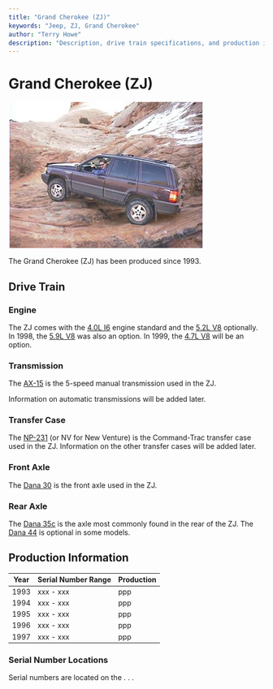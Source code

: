 ```yaml
---
title: "Grand Cherokee (ZJ)"
keywords: "Jeep, ZJ, Grand Cherokee"
author: "Terry Howe"
description: "Description, drive train specifications, and production information for the Jeep Grand Cherokee ZJ"
---
```

# Grand Cherokee (ZJ)

![Tom Zehrbach's ZJ in Moab](../img/tomzj.jpg "Tom Zehrbach's ZJ in Moab")

The Grand Cherokee (ZJ) has been produced since 1993.

## Drive Train

### Engine

The ZJ comes with the [4.0L I6](../engine/factory/amc242.md) engine standard and the [5.2L V8](../engine/factory/d318.md) optionally. In 1998, the [5.9L V8](../engine/factory/d360.md) was also an option. In 1999, the [4.7L V8](../engine/factory/d287.md) will be an option.

### Transmission

The [AX-15](../transmission/factory/ax15.md) is the 5-speed manual transmission used in the ZJ.

Information on automatic transmissions will be added later.

### Transfer Case

The [NP-231](../xfer/factory/np231.md) (or NV for New Venture) is the Command-Trac transfer case used in the ZJ. Information on the other transfer cases will be added later.

### Front Axle

The [Dana 30](../axle/factory/d30.md) is the front axle used in the ZJ.

### Rear Axle

The [Dana 35c](../axle/factory/d35c.md) is the axle most commonly found in the rear of the ZJ. The [Dana 44](../axle/factory/d44.md) is optional in some models.

## Production Information

| Year | Serial Number Range | Production |
|------|---------------------|------------|
| 1993 | xxx - xxx           | ppp        |
| 1994 | xxx - xxx           | ppp        |
| 1995 | xxx - xxx           | ppp        |
| 1996 | xxx - xxx           | ppp        |
| 1997 | xxx - xxx           | ppp        |

### Serial Number Locations

Serial numbers are located on the . . .